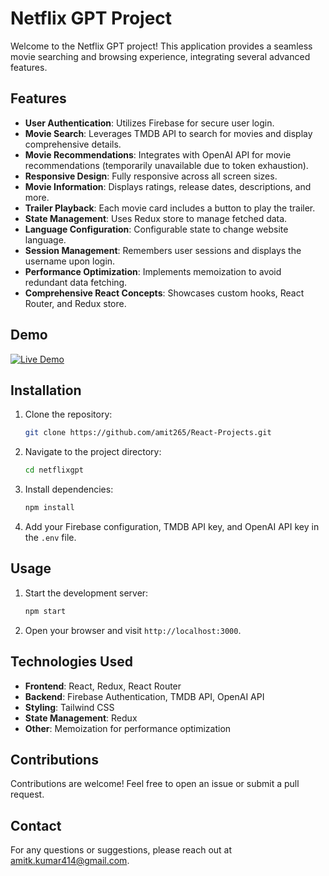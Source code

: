 # Netflix GPT Project

Welcome to the Netflix GPT project! This application provides a seamless movie searching and browsing experience, integrating several advanced features.

## Features

- **User Authentication**: Utilizes Firebase for secure user login.
- **Movie Search**: Leverages TMDB API to search for movies and display comprehensive details.
- **Movie Recommendations**: Integrates with OpenAI API for movie recommendations (temporarily unavailable due to token exhaustion).
- **Responsive Design**: Fully responsive across all screen sizes.
- **Movie Information**: Displays ratings, release dates, descriptions, and more.
- **Trailer Playback**: Each movie card includes a button to play the trailer.
- **State Management**: Uses Redux store to manage fetched data.
- **Language Configuration**: Configurable state to change website language.
- **Session Management**: Remembers user sessions and displays the username upon login.
- **Performance Optimization**: Implements memoization to avoid redundant data fetching.
- **Comprehensive React Concepts**: Showcases custom hooks, React Router, and Redux store.

## Demo

[![Live Demo](https://img.shields.io/badge/Live-Demo-green.svg)](https://coderespite.com/projects/react/netflixgpt/)

## Installation

1. Clone the repository:
   ```bash
   git clone https://github.com/amit265/React-Projects.git
   ```
2. Navigate to the project directory:
   ```bash
   cd netflixgpt
   ```
3. Install dependencies:
   ```bash
   npm install
   ```
4. Add your Firebase configuration, TMDB API key, and OpenAI API key in the `.env` file.

## Usage

1. Start the development server:
   ```bash
   npm start
   ```
2. Open your browser and visit `http://localhost:3000`.

## Technologies Used

- **Frontend**: React, Redux, React Router
- **Backend**: Firebase Authentication, TMDB API, OpenAI API
- **Styling**: Tailwind CSS
- **State Management**: Redux
- **Other**: Memoization for performance optimization

## Contributions

Contributions are welcome! Feel free to open an issue or submit a pull request.

## Contact

For any questions or suggestions, please reach out at [amitk.kumar414@gmail.com](mailto:amitk.kumar414@gmail.com).
